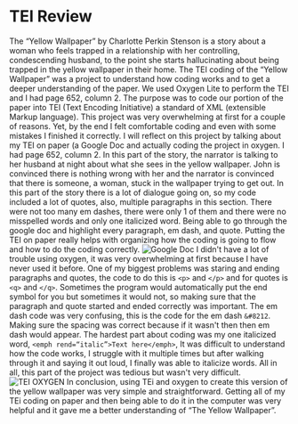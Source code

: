 # TEI Review
The “Yellow Wallpaper” by Charlotte Perkin Stenson is a story about a woman who feels trapped in a relationship with her controlling, condescending husband, to the point she starts hallucinating about being trapped in the yellow wallpaper in their home. The TEI coding of the “Yellow Wallpaper” was a project to understand how coding works and to get a deeper understanding of the paper. We used Oxygen Lite to perform the TEI and I had page 652, column 2.  The purpose was to code our portion of the paper into TEI (Text Encoding Initiative) a standard of XML (extensible Markup language). This project was very overwhelming at first for a couple of reasons. Yet, by the end I felt comfortable coding and even with some mistakes I finished it correctly. I will reflect on this project by talking about my TEI on paper (a Google Doc and actually coding the project in oxygen. 
I had page 652, column 2. In this part of the story, the narrator is talking to her husband at night about what she sees in the yellow wallpaper. John is convinced there is nothing wrong with her and the narrator is convinced that there is someone, a woman, stuck in the wallpaper trying to get out. In this part of the story there is a lot of dialogue going on, so my code included a lot of quotes, also, multiple paragraphs in this section. There were not too many em dashes, there were only 1 of them and there were no misspelled words and only one italicized word. Being able to go through the google doc and highlight every paragraph, em dash, and quote. Putting the TEI on paper really helps with organizing how the coding is going to flow and how to do the coding correctly. 
![Google Doc](https://laurynloves.github.io/laurynloves/images/TEIPAPer.jpg)
I didn't have a lot of trouble using oxygen, it was very overwhelming at first because I have never used it before. One of my biggest problems was staring and ending paragraphs and quotes, the code to do this is ```<p>``` and ```</p>``` and for quotes is ```<q>``` and ```</q>```. Sometimes the program would automatically put the end symbol for you but sometimes it would not, so making sure that the paragraph and quote started and ended correctly was important. The em dash code was very confusing, this is the code for the em dash ```&#8212```. Making sure the spacing was correct because if it wasn't then then em dash would appear. The hardest part about coding was my one italicized word, ```<emph rend=“italic”>Text here</emph>```, It was difficult to understand how the code works, I struggle with it multiple times but after  walking through it and saying it out loud, I finally was able to italicize words. All in all, this part of the project was tedious but wasn't very difficult. 
![TEI OXYGEN](https://laurynloves.github.io/laurynloves/images/TEIOXYGEN.jpg)
In conclusion, using TEi and oxygen to create this version of the yellow wallpaper was very simple and straightforward. Getting all of my TEi coding on paper and then being able to do it in the computer was very helpful and it gave me a better understanding of “The Yellow Wallpaper”.
